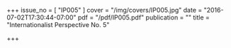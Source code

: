 +++
issue_no = [ "IP005" ]
cover = "/img/covers/IP005.jpg"
date = "2016-07-02T17:30:44-07:00"
pdf = "/pdf/IP005.pdf"
publication = ""
title = "Internationalist Perspective No. 5"

+++

